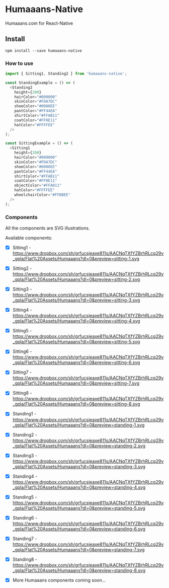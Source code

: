 # Humaaans-Native

Humaaans.com for React-Native

## Install

`npm install --save humaaans-native`

### How to use

```javascript
import { Sitting1, Standing2 } from 'humaaans-native';

const StandingExample = () => (
  <Standing2
    height={200}
    hairColor="#000000"
    skinColor="#FDA7DC"
    shoeColor="#0000EE"
    pantColor="#FF44EA"
    shirtColor="#FFAB11"
    coatColor="#FF0E11"
    hatColor="#FFFFEE"
  />
);

const SittingExample = () => (
  <Sitting1
    height={200}
    hairColor="#000000"
    skinColor="#FDA7DC"
    shoeColor="#0000EE"
    pantColor="#FF44EA"
    shirtColor="#FFAB11"
    coatColor="#FF0E11"
    objectColor="#FFA011"
    hatColor="#FFFFEE"
    wheelchairColor="#FFBBEE"
  />
);
```

### Components

All the components are SVG illustrations.

Available components:

- [x] Sitting1 - https://www.dropbox.com/sh/grfucsjeaxe811s/AACNqTXfYZBrhRLcq29v_gpla/Flat%20Assets/Humaaans?dl=0&preview=sitting-1.svg
- [x] Sitting2 - https://www.dropbox.com/sh/grfucsjeaxe811s/AACNqTXfYZBrhRLcq29v_gpla/Flat%20Assets/Humaaans?dl=0&preview=sitting-2.svg
- [x] Sitting3 - https://www.dropbox.com/sh/grfucsjeaxe811s/AACNqTXfYZBrhRLcq29v_gpla/Flat%20Assets/Humaaans?dl=0&preview=sitting-3.svg
- [x] Sitting4 - https://www.dropbox.com/sh/grfucsjeaxe811s/AACNqTXfYZBrhRLcq29v_gpla/Flat%20Assets/Humaaans?dl=0&preview=sitting-4.svg
- [x] Sitting5 - https://www.dropbox.com/sh/grfucsjeaxe811s/AACNqTXfYZBrhRLcq29v_gpla/Flat%20Assets/Humaaans?dl=0&preview=sitting-5.svg
- [x] Sitting6 - https://www.dropbox.com/sh/grfucsjeaxe811s/AACNqTXfYZBrhRLcq29v_gpla/Flat%20Assets/Humaaans?dl=0&preview=sitting-6.svg
- [x] Sitting7 - https://www.dropbox.com/sh/grfucsjeaxe811s/AACNqTXfYZBrhRLcq29v_gpla/Flat%20Assets/Humaaans?dl=0&preview=sitting-7.svg
- [x] Sitting8 - https://www.dropbox.com/sh/grfucsjeaxe811s/AACNqTXfYZBrhRLcq29v_gpla/Flat%20Assets/Humaaans?dl=0&preview=sitting-8.svg

- [x] Standing1 - https://www.dropbox.com/sh/grfucsjeaxe811s/AACNqTXfYZBrhRLcq29v_gpla/Flat%20Assets/Humaaans?dl=0&preview=standing-1.svg
- [x] Standing2 - https://www.dropbox.com/sh/grfucsjeaxe811s/AACNqTXfYZBrhRLcq29v_gpla/Flat%20Assets/Humaaans?dl=0&preview=standing-2.svg
- [x] Standing3 - https://www.dropbox.com/sh/grfucsjeaxe811s/AACNqTXfYZBrhRLcq29v_gpla/Flat%20Assets/Humaaans?dl=0&preview=standing-3.svg
- [x] Standing4 - https://www.dropbox.com/sh/grfucsjeaxe811s/AACNqTXfYZBrhRLcq29v_gpla/Flat%20Assets/Humaaans?dl=0&preview=standing-4.svg
- [x] Standing5 - https://www.dropbox.com/sh/grfucsjeaxe811s/AACNqTXfYZBrhRLcq29v_gpla/Flat%20Assets/Humaaans?dl=0&preview=standing-5.svg
- [x] Standing6 - https://www.dropbox.com/sh/grfucsjeaxe811s/AACNqTXfYZBrhRLcq29v_gpla/Flat%20Assets/Humaaans?dl=0&preview=standing-6.svg
- [x] Standing7 - https://www.dropbox.com/sh/grfucsjeaxe811s/AACNqTXfYZBrhRLcq29v_gpla/Flat%20Assets/Humaaans?dl=0&preview=standing-7.svg
- [x] Standing8 - https://www.dropbox.com/sh/grfucsjeaxe811s/AACNqTXfYZBrhRLcq29v_gpla/Flat%20Assets/Humaaans?dl=0&preview=standing-8.svg

- [x] More Humaaans components coming soon...
